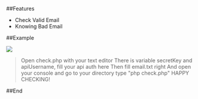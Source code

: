 ##Features

- Check Valid Email
- Knowing Bad Email





##Example


![](https://image.ibb.co/cDA1B8/proof.jpg)

> Open check.php with your text editor
> There is variable secretKey and apiUsername, fill your api auth here
> Then fill email.txt right
> And open your console and go to your directory type "php check.php"
> HAPPY CHECKING!



##End